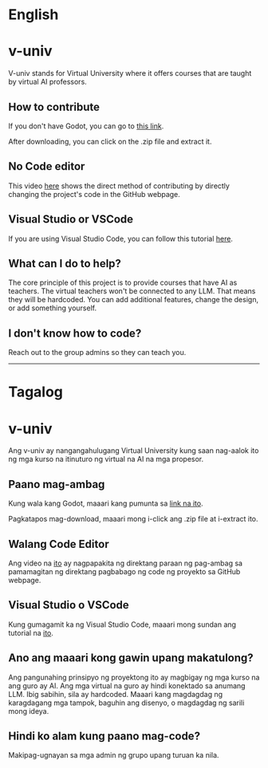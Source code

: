 # English

# v-univ
V-univ stands for Virtual University where it offers courses that are taught by virtual AI professors.

## How to contribute
If you don't have Godot, you can go to [this link](https://github.com/godotengine/godot/releases/download/4.3-stable/Godot_v4.3-stable_mono_win64.zip).

After downloading, you can click on the .zip file and extract it.

## No Code editor
This video [here](https://youtu.be/yr6IzOGoMsQ) shows the direct method of contributing by directly changing the project's code in the GitHub webpage.

## Visual Studio or VSCode
If you are using Visual Studio Code, you can follow this tutorial [here](https://youtu.be/LfrzGQimd4U).

## What can I do to help?
The core principle of this project is to provide courses that have AI as teachers. The virtual teachers won't be connected to any LLM. That means they will be hardcoded. You can add additional features, change the design, or add something yourself.

## I don't know how to code?
Reach out to the group admins so they can teach you.

---

# Tagalog

# v-univ
Ang v-univ ay nangangahulugang Virtual University kung saan nag-aalok ito ng mga kurso na itinuturo ng virtual na AI na mga propesor.

## Paano mag-ambag
Kung wala kang Godot, maaari kang pumunta sa [link na ito](https://github.com/godotengine/godot/releases/download/4.3-stable/Godot_v4.3-stable_mono_win64.zip).

Pagkatapos mag-download, maaari mong i-click ang .zip file at i-extract ito.

## Walang Code Editor
Ang video na [ito](https://youtu.be/yr6IzOGoMsQ) ay nagpapakita ng direktang paraan ng pag-ambag sa pamamagitan ng direktang pagbabago ng code ng proyekto sa GitHub webpage.

## Visual Studio o VSCode
Kung gumagamit ka ng Visual Studio Code, maaari mong sundan ang tutorial na [ito](https://youtu.be/LfrzGQimd4U).

## Ano ang maaari kong gawin upang makatulong?
Ang pangunahing prinsipyo ng proyektong ito ay magbigay ng mga kurso na ang guro ay AI. Ang mga virtual na guro ay hindi konektado sa anumang LLM. Ibig sabihin, sila ay hardcoded. Maaari kang magdagdag ng karagdagang mga tampok, baguhin ang disenyo, o magdagdag ng sarili mong ideya.

## Hindi ko alam kung paano mag-code?
Makipag-ugnayan sa mga admin ng grupo upang turuan ka nila.
